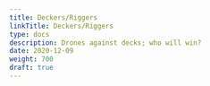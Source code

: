 ```yaml
---
title: Deckers/Riggers
linkTitle: Deckers/Riggers
type: docs
description: Drones against decks; who will win?
date: 2020-12-09
weight: 700
draft: true
---
```


